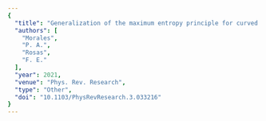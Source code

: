 ```yaml
---
{
  "title": "Generalization of the maximum entropy principle for curved statistical manifolds",
  "authors": [
    "Morales",
    "P. A.",
    "Rosas",
    "F. E."
  ],
  "year": 2021,
  "venue": "Phys. Rev. Research",
  "type": "Other",
  "doi": "10.1103/PhysRevResearch.3.033216"
}
---
```


